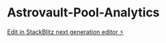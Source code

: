 # Astrovault-Pool-Analytics

[Edit in StackBlitz next generation editor ⚡️](https://stackblitz.com/~/github.com/0xSkrillah/Astrovault-Pool-Analytics)
